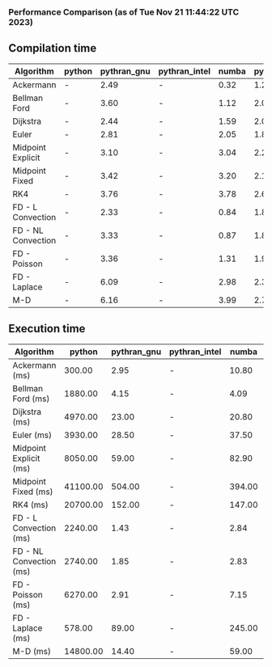### Performance Comparison (as of Tue Nov 21 11:44:22 UTC 2023)
## Compilation time
Algorithm                 | python                    | pythran_gnu               | pythran_intel             | numba                     | pyccel_fortran_gnu        | pyccel_c_gnu              | pyccel_fortran_intel      | pyccel_c_intel           
------------------------- | ------------------------- | ------------------------- | ------------------------- | ------------------------- | ------------------------- | ------------------------- | ------------------------- | -------------------------
Ackermann                 | -                         | 2.49                      | -                         | 0.32                      | 1.22                      | 1.18                      | -                         | -                        
Bellman Ford              | -                         | 3.60                      | -                         | 1.12                      | 2.01                      | 1.98                      | -                         | -                        
Dijkstra                  | -                         | 2.44                      | -                         | 1.59                      | 2.00                      | 1.94                      | -                         | -                        
Euler                     | -                         | 2.81                      | -                         | 2.05                      | 1.89                      | 1.95                      | -                         | -                        
Midpoint Explicit         | -                         | 3.10                      | -                         | 3.04                      | 2.20                      | 2.23                      | -                         | -                        
Midpoint Fixed            | -                         | 3.42                      | -                         | 3.20                      | 2.19                      | 2.27                      | -                         | -                        
RK4                       | -                         | 3.76                      | -                         | 3.78                      | 2.62                      | 2.64                      | -                         | -                        
FD - L Convection         | -                         | 2.33                      | -                         | 0.84                      | 1.83                      | 1.88                      | -                         | -                        
FD - NL Convection        | -                         | 3.33                      | -                         | 0.87                      | 1.85                      | 1.89                      | -                         | -                        
FD - Poisson              | -                         | 3.36                      | -                         | 1.31                      | 1.98                      | 1.99                      | -                         | -                        
FD - Laplace              | -                         | 6.09                      | -                         | 2.98                      | 2.30                      | 2.35                      | -                         | -                        
M-D                       | -                         | 6.16                      | -                         | 3.99                      | 2.70                      | 2.50                      | -                         | -                        

## Execution time
Algorithm                 | python                    | pythran_gnu               | pythran_intel             | numba                     | pyccel_fortran_gnu        | pyccel_c_gnu              | pyccel_fortran_intel      | pyccel_c_intel           
------------------------- | ------------------------- | ------------------------- | ------------------------- | ------------------------- | ------------------------- | ------------------------- | ------------------------- | -------------------------
Ackermann (ms)            | 300.00                    | 2.95                      | -                         | 10.80                     | 1.55                      | 1.54                      | -                         | -                        
Bellman Ford (ms)         | 1880.00                   | 4.15                      | -                         | 4.09                      | 2.98                      | 5.60                      | -                         | -                        
Dijkstra (ms)             | 4970.00                   | 23.00                     | -                         | 20.80                     | 18.90                     | 29.40                     | -                         | -                        
Euler (ms)                | 3930.00                   | 28.50                     | -                         | 37.50                     | 16.00                     | 142.00                    | -                         | -                        
Midpoint Explicit (ms)    | 8050.00                   | 59.00                     | -                         | 82.90                     | 24.10                     | 278.00                    | -                         | -                        
Midpoint Fixed (ms)       | 41100.00                  | 504.00                    | -                         | 394.00                    | 74.40                     | 1400.00                   | -                         | -                        
RK4 (ms)                  | 20700.00                  | 152.00                    | -                         | 147.00                    | 36.40                     | 494.00                    | -                         | -                        
FD - L Convection (ms)    | 2240.00                   | 1.43                      | -                         | 2.84                      | 1.47                      | 1.84                      | -                         | -                        
FD - NL Convection (ms)   | 2740.00                   | 1.85                      | -                         | 2.83                      | 1.68                      | 1.99                      | -                         | -                        
FD - Poisson (ms)         | 6270.00                   | 2.91                      | -                         | 7.15                      | 2.75                      | 3.83                      | -                         | -                        
FD - Laplace (ms)         | 578.00                    | 89.00                     | -                         | 245.00                    | 58.00                     | 305.00                    | -                         | -                        
M-D (ms)                  | 14800.00                  | 14.40                     | -                         | 59.00                     | 53.80                     | 59.50                     | -                         | -                        

